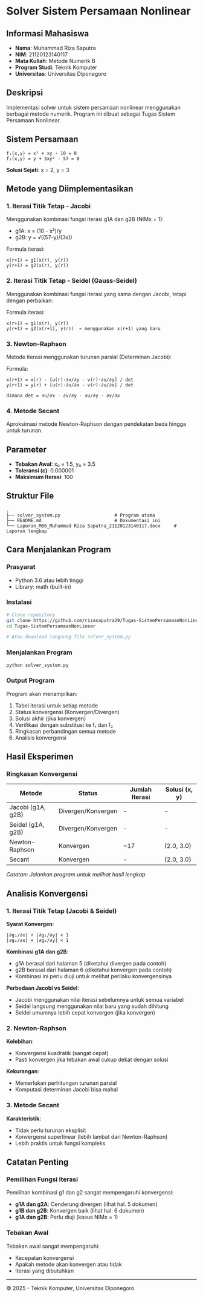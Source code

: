 # Solver Sistem Persamaan Nonlinear

## Informasi Mahasiswa
- **Nama**: Muhammad Riza Saputra
- **NIM**: 21120123140117
- **Mata Kuliah**: Metode Numerik B
- **Program Studi**: Teknik Komputer
- **Universitas**: Universitas Diponegoro

## Deskripsi
Implementasi solver untuk sistem persamaan nonlinear menggunakan berbagai metode numerik. Program ini dibuat sebagai Tugas Sistem Persamaan Nonlinear.

## Sistem Persamaan
```
f₁(x,y) = x² + xy - 10 = 0
f₂(x,y) = y + 3xy² - 57 = 0
```

**Solusi Sejati**: x = 2, y = 3

## Metode yang Diimplementasikan

### 1. Iterasi Titik Tetap - Jacobi
Menggunakan kombinasi fungsi iterasi g1A dan g2B (NIMx = 1):
- g1A: x = (10 - x²)/y
- g2B: y = √((57-y)/(3x))

Formula iterasi:
```
x(r+1) = g1(x(r), y(r))
y(r+1) = g2(x(r), y(r))
```

### 2. Iterasi Titik Tetap - Seidel (Gauss-Seidel)
Menggunakan kombinasi fungsi iterasi yang sama dengan Jacobi, tetapi dengan perbaikan:

Formula iterasi:
```
x(r+1) = g1(x(r), y(r))
y(r+1) = g2(x(r+1), y(r))  ← menggunakan x(r+1) yang baru
```

### 3. Newton-Raphson
Metode iterasi menggunakan turunan parsial (Determinan Jacobi):

Formula:
```
x(r+1) = x(r) - [u(r)·∂v/∂y - v(r)·∂u/∂y] / det
y(r+1) = y(r) + [u(r)·∂v/∂x - v(r)·∂u/∂x] / det

dimana det = ∂u/∂x · ∂v/∂y - ∂u/∂y · ∂v/∂x
```

### 4. Metode Secant
Aproksimasi metode Newton-Raphson dengan pendekatan beda hingga untuk turunan.

## Parameter
- **Tebakan Awal**: x₀ = 1.5, y₀ = 3.5
- **Toleransi (ε)**: 0.000001
- **Maksimum Iterasi**: 100

## Struktur File
```
.
├── solver_system.py                    # Program utama
├── README.md                           # Dokumentasi ini
└── Laporan_M06_Muhammad Riza Saputra_21120123140117.docx     # Laporan lengkap
```

## Cara Menjalankan Program

### Prasyarat
- Python 3.6 atau lebih tinggi
- Library: math (built-in)

### Instalasi
```bash
# Clone repository
git clone https://github.com/rizasaputra29/Tugas-SistemPersamaanNonLinear.git
cd Tugas-SistemPersamaanNonLinear

# Atau download langsung file solver_system.py
```

### Menjalankan Program
```bash
python solver_system.py
```

### Output Program
Program akan menampilkan:
1. Tabel iterasi untuk setiap metode
2. Status konvergensi (Konvergen/Divergen)
3. Solusi akhir (jika konvergen)
4. Verifikasi dengan substitusi ke f₁ dan f₂
5. Ringkasan perbandingan semua metode
6. Analisis konvergensi

## Hasil Eksperimen

### Ringkasan Konvergensi

| Metode | Status | Jumlah Iterasi | Solusi (x, y) |
|--------|--------|----------------|---------------|
| Jacobi (g1A, g2B) | Divergen/Konvergen | - | - |
| Seidel (g1A, g2B) | Divergen/Konvergen | - | - |
| Newton-Raphson | Konvergen | ~17 | (2.0, 3.0) |
| Secant | Konvergen | - | (2.0, 3.0) |

*Catatan: Jalankan program untuk melihat hasil lengkap*

## Analisis Konvergensi

### 1. Iterasi Titik Tetap (Jacobi & Seidel)
**Syarat Konvergen**:
```
|∂g₁/∂x| + |∂g₁/∂y| < 1
|∂g₂/∂x| + |∂g₂/∂y| < 1
```

**Kombinasi g1A dan g2B**:
- g1A berasal dari halaman 5 (diketahui divergen pada contoh)
- g2B berasal dari halaman 6 (diketahui konvergen pada contoh)
- Kombinasi ini perlu diuji untuk melihat perilaku konvergensinya

**Perbedaan Jacobi vs Seidel**:
- Jacobi menggunakan nilai iterasi sebelumnya untuk semua variabel
- Seidel langsung menggunakan nilai baru yang sudah dihitung
- Seidel umumnya lebih cepat konvergen (jika konvergen)

### 2. Newton-Raphson
**Kelebihan**:
- Konvergensi kuadratik (sangat cepat)
- Pasti konvergen jika tebakan awal cukup dekat dengan solusi

**Kekurangan**:
- Memerlukan perhitungan turunan parsial
- Komputasi determinan Jacobi bisa mahal

### 3. Metode Secant
**Karakteristik**:
- Tidak perlu turunan eksplisit
- Konvergensi superlinear (lebih lambat dari Newton-Raphson)
- Lebih praktis untuk fungsi kompleks

## Catatan Penting

### Pemilihan Fungsi Iterasi
Pemilihan kombinasi g1 dan g2 sangat mempengaruhi konvergensi:
- **g1A dan g2A**: Cenderung divergen (lihat hal. 5 dokumen)
- **g1B dan g2B**: Konvergen baik (lihat hal. 6 dokumen)
- **g1A dan g2B**: Perlu diuji (kasus NIMx = 1)

### Tebakan Awal
Tebakan awal sangat mempengaruhi:
- Kecepatan konvergensi
- Apakah metode akan konvergen atau tidak
- Iterasi yang dibutuhkan

---
© 2025 - Teknik Komputer, Universitas Diponegoro